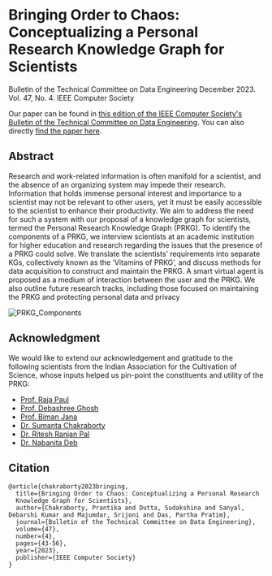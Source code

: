 # Bringing Order to Chaos: Conceptualizing a Personal Research Knowledge Graph for Scientists
Bulletin of the Technical Committee on Data Engineering December 2023. Vol. 47, No. 4. IEEE Computer Society

Our paper can be found in [this edition of the IEEE Computer Society's Bulletin of the Technical Committee on Data Engineering](http://sites.computer.org/debull/A23dec/issue1.htm).
You can also directly [find the paper here](http://sites.computer.org/debull/A23dec/p43.pdf).

## Abstract 
Research and work-related information is often manifold for a scientist, and the absence of an organizing
system may impede their research. Information that holds immense personal interest and importance to a
scientist may not be relevant to other users, yet it must be easily accessible to the scientist to enhance their
productivity. We aim to address the need for such a system with our proposal of a knowledge graph for
scientists, termed the Personal Research Knowledge Graph (PRKG). To identify the components of a PRKG,
we interview scientists at an academic institution for higher education and research regarding the issues that
the presence of a PRKG could solve. We translate the scientists’ requirements into separate KGs, collectively
known as the ‘Vitamins of PRKG’, and discuss methods for data acquisition to construct and maintain the
PRKG. A smart virtual agent is proposed as a medium of interaction between the user and the PRKG. We also
outline future research tracks, including those focused on maintaining the PRKG and protecting personal data
and privacy

![PRKG_Components](https://github.com/prantikaC/Bringing-Order-to-Chaos-Conceptualizing-a-Personal-Research-Knowledge-Graph-for-Scientists/assets/52776878/24546675-ea96-4131-9df5-c0c8cb614203)

## Acknowledgment
We would like to extend our acknowledgement and gratitude to the following scientists from the Indian Association for the Cultivation of Science, whose inputs helped us pin-point the constituents and utility of the PRKG:
- [Prof. Raja Paul](https://iacs.res.in/athusers/index.php?navid=0&userid=IACS0051)
- [Prof. Debashree Ghosh](https://iacs.res.in/athusers/index.php?navid=0&userid=IACS0026)
- [Prof. Biman Jana](https://iacs.res.in/athusers/index.php?navid=0&userid=IACS0021)
- [Dr. Sumanta Chakraborty](https://iacs.res.in/athusers/index.php?navid=0&userid=IACS0079)
- [Dr. Ritesh Ranjan Pal](https://iacs.res.in/athusers/index.php?navid=0&userid=IACS0055)
- [Dr. Nabanita Deb](https://iacs.res.in/athusers/index.php?navid=0&userid=IACS098)


## Citation
```
@article{chakraborty2023bringing,
  title={Bringing Order to Chaos: Conceptualizing a Personal Research
  Knowledge Graph for Scientists},
  author={Chakraborty, Prantika and Dutta, Sudakshina and Sanyal, Debarshi Kumar and Majumdar, Srijoni and Das, Partha Pratim},
  journal={Bulletin of the Technical Committee on Data Engineering},
  volume={47},
  number={4},
  pages={43-56},
  year={2023},
  publisher={IEEE Computer Society}
}
```
